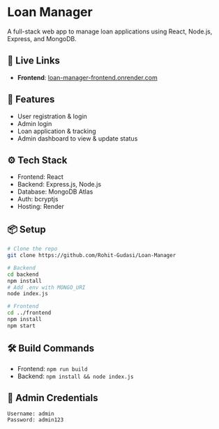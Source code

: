 # Loan Manager

A full-stack web app to manage loan applications using React, Node.js, Express, and MongoDB.

## 🔗 Live Links

- **Frontend**: [loan-manager-frontend.onrender.com](https://loan-manager-frontend.onrender.com)

## 🚀 Features

- User registration & login
- Admin login
- Loan application & tracking
- Admin dashboard to view & update status

## ⚙️ Tech Stack

- Frontend: React
- Backend: Express.js, Node.js
- Database: MongoDB Atlas
- Auth: bcryptjs
- Hosting: Render

## 📦 Setup

```bash
# Clone the repo
git clone https://github.com/Rohit-Gudasi/Loan-Manager

# Backend
cd backend
npm install
# Add .env with MONGO_URI
node index.js

# Frontend
cd ../frontend
npm install
npm start
````

## 🛠 Build Commands

* Frontend: `npm run build`
* Backend: `npm install && node index.js`

## 👤 Admin Credentials

```
Username: admin
Password: admin123
```
```
```
